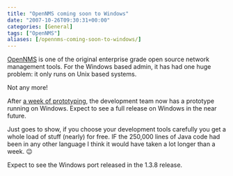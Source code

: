```yaml
---
title: "OpenNMS coming soon to Windows"
date: "2007-10-26T09:30:31+00:00"
categories: [General]
tags: ["OpenNMS"]
aliases: [/opennms-coming-soon-to-windows/]
---
```


<a href="http://www.opennms.org/">OpenNMS</a> is one of the original enterprise grade open source network management tools. For the Windows based admin, it has had one huge problem: it only runs on Unix based systems.

Not any more!

After <a href="http://www.racoonfink.com/archives/000737.html">a week of prototyping</a>, the development team now has a prototype running on Windows. Expect to see a full release on Windows in the near future.

Just goes to show, if you choose your development tools carefully you get a whole load of stuff (nearly) for free. IF the 250,000 lines of Java code had been in any other language I think it would have taken a lot longer than a week. :wink:

Expect to see the Windows port released in the 1.3.8 release.
